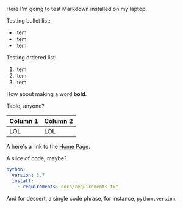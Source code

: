 Here I'm going to test Markdown installed on my laptop.

Testing bullet list:

* Item
* Item
* Item

Testing ordered list:

1. Item
1. Item
1. Item

How about making a word **bold**.

Table, anyone?

|Column 1|Column 2|
|--------|--------|
|LOL     |LOL     |

A here's a link to the [Home Page](index.md).

A slice of code, maybe?

``` yaml
python:
  version: 3.7
  install:
    - requirements: docs/requirements.txt
```

And for dessert, a single code phrase, for instance, `python.version`.
